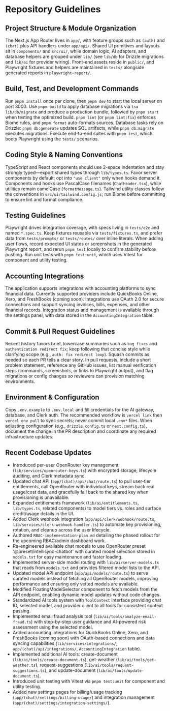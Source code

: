 # Repository Guidelines

## Project Structure & Module Organization

The Next.js App Router lives in `app/`, with feature groups such as `(auth)` and `(chat)` plus API handlers under `app/api/`. Shared UI primitives and layouts sit in `components/` and `src/ui/`, while domain logic, AI adapters, and database helpers are grouped under `lib/` (see `lib/db` for Drizzle migrations and `lib/ai` for provider wiring). Front-end assets reside in `public/`, and Playwright fixtures and helpers are maintained in `tests/` alongside generated reports in `playwright-report/`.

## Build, Test, and Development Commands

Run `pnpm install` once per clone, then `pnpm dev` to start the local server on port 3000. Use `pnpm build` to apply database migrations via `tsx lib/db/migrate` and produce a production bundle, followed by `pnpm start` when testing the optimized build. `pnpm lint` (or `pnpm lint:fix`) enforces Biome rules, and `pnpm format` auto-formats sources. Database tasks rely on Drizzle: `pnpm db:generate` updates SQL artifacts, while `pnpm db:migrate` executes migrations. Execute end-to-end suites with `pnpm test`, which boots Playwright using the `tests/` scenarios.

## Coding Style & Naming Conventions

TypeScript and React components should use 2-space indentation and stay strongly typed—export shared types through `lib/types.ts`. Favor server components by default; opt into `"use client"` only when hooks demand it. Components and hooks use PascalCase filenames (`ChatHeader.tsx`), while utilities remain camelCase (`formatMessage.ts`). Tailwind utility classes follow the conventions in `src/ui/tailwind.config.js`; run Biome before committing to ensure lint and format compliance.

## Testing Guidelines

Playwright drives integration coverage, with specs living in `tests/e2e` and named `*.spec.ts`. Keep fixtures reusable via `tests/fixtures.ts`, and prefer data from `tests/prompts/` or `tests/routes/` over inline literals. When adding user flows, record expected UI states or screenshots in the generated Playwright report, and rerun `pnpm test` locally to confirm stability before pushing. Run unit tests with `pnpm test:unit`, which uses Vitest for component and utility testing.

## Accounting Integrations

The application supports integrations with accounting platforms to sync financial data. Currently supported providers include QuickBooks Online, Xero, and FreshBooks (coming soon). Integrations use OAuth 2.0 for secure connections and support syncing invoices, bills, expenses, and other financial records. Integration status and management is available through the settings panel, with data stored in the `AccountingIntegration` table.

## Commit & Pull Request Guidelines

Recent history favors brief, lowercase summaries such as `bug fixes` and `authentication redirect fix`; keep following that concise style while clarifying scope (e.g., `auth: fix redirect loop`). Squash commits as needed so each PR tells a clear story. In pull requests, include a short problem statement, reference any GitHub issues, list manual verification steps (commands, screenshots, or links to Playwright output), and flag migrations or config changes so reviewers can provision matching environments.

## Environment & Configuration

Copy `.env.example` to `.env.local` and fill credentials for the AI gateway, database, and Clerk auth. The recommended workflow is `vercel link` then `vercel env pull` to sync secrets; never commit local `.env*` files. When adjusting configuration (e.g., `drizzle.config.ts` or `next.config.ts`), document the change in the PR description and coordinate any required infrastructure updates.

## Recent Codebase Updates

- Introduced per-user OpenRouter key management (`lib/services/openrouter-keys.ts`) with encrypted storage, lifecycle auditing, and Clerk metadata sync.
- Updated chat API (`app/(chat)/api/chat/route.ts`) to pull user-tier entitlements, call OpenRouter with individual keys, stream back real usage/cost data, and gracefully fall back to the shared key when provisioning is unavailable.
- Expanded entitlements framework (`lib/ai/entitlements.ts`, `lib/types.ts`, related components) to model tiers vs. roles and surface credit/usage details in the UI.
- Added Clerk webhook integration (`app/api/clerk/webhook/route.ts`, `lib/services/clerk-webhook-handler.ts`) to automate key provisioning, rotation, and cleanup across the user lifecycle.
- Authored `RBAC-implementation-plan.md` detailing the phased rollout for the upcoming RBAC/admin dashboard work.
- Re-engineered available chat models to use OpenRouter preset '@preset/intellisync-chatbot' with curated model selection stored in `models.txt` for easy maintenance and faster loading.
- Implemented server-side model routing with `lib/ai/server-models.ts` that reads from `models.txt` and provides filtered model lists to the API.
- Updated model API endpoint (`app/api/models/route.ts`) to serve curated models instead of fetching all OpenRouter models, improving performance and ensuring only vetted models are available.
- Modified FloatingModelSelector component to fetch models from the API endpoint, enabling dynamic model updates without code changes.
- Standardized AI tools system with `ToolContext` interface providing chat ID, selected model, and provider client to all tools for consistent context passing.
- Implemented email fraud analysis tool (`lib/ai/tools/analyze-email-fraud.ts`) with step-by-step user guidance and AI-powered risk assessment using the selected model.
- Added accounting integrations for QuickBooks Online, Xero, and FreshBooks (coming soon) with OAuth-based connections and data syncing capabilities (`lib/services/integrations/`, `app/(chat)/api/integrations/`, `AccountingIntegration` table).
- Implemented additional AI tools: create-document (`lib/ai/tools/create-document.ts`), get-weather (`lib/ai/tools/get-weather.ts`), request-suggestions (`lib/ai/tools/request-suggestions.ts`), and update-document (`lib/ai/tools/update-document.ts`).
- Introduced unit testing with Vitest via `pnpm test:unit` for component and utility testing.
- Added new settings pages for billing/usage tracking (`app/(chat)/settings/billing-usage/`) and integration management (`app/(chat)/settings/integration-settings/`).
